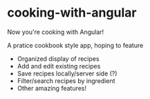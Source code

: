 cooking-with-angular
====================
Now you're cooking with Angular!

A pratice cookbook style app, hoping to feature
- Organized display of recipes
- Add and edit existing recipes
- Save recipes locally/server side (?)
- Filter/search recipes by ingredient
- Other amazing features!
